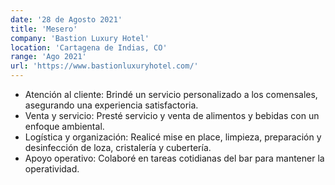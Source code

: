 ```yaml
---
date: '28 de Agosto 2021'
title: 'Mesero'
company: 'Bastion Luxury Hotel'
location: 'Cartagena de Indias, CO'
range: 'Ago 2021'
url: 'https://www.bastionluxuryhotel.com/'
---
```


- Atención al cliente: Brindé un servicio personalizado a los comensales, asegurando una experiencia satisfactoria.
- Venta y servicio: Presté servicio y venta de alimentos y bebidas con un enfoque ambiental.
- Logística y organización: Realicé mise en place, limpieza, preparación y desinfección de loza, cristalería y cubertería.
- Apoyo operativo: Colaboré en tareas cotidianas del bar para mantener la operatividad.
